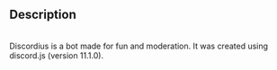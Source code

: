 ## Description
<br>
 Discordius is a bot made for fun and moderation. It was created using discord.js (version 11.1.0). 
